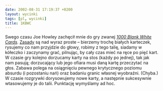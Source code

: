 ```yaml
---
date: 2002-08-31 17:19:37 +0200
layout: wycinki
tags: [pl, wycinki]
title: 1KBWC
---
```


Swego czasu Joe Howley zachęcił mnie do gry zwanej <cite>[1000 Blank White Cards](http://www.trouserarousal.nu/cards/ 'it’s a card game. you make the cards.')</cite>. [Zasady](http://www.trouserarousal.nu/cards/history.html 'zasady na trouserarousal.net') są nad wyraz proste – bierzemy trochę białych karteczek, rysujemy co nam przyjdzie do głowy, robimy z tego talię, siadamy w kółeczko i zaczynamy grać, pilnując, by cały czas mieć na ręce po pięć kart. W czasie gry kolejno dorzucamy karty na stos (każdy po jednej), tak jak nam pasują; dorzucający lub jego ofiara musi daną kartę przeczytać na głos. Zabawa polega na osiągnięciu pewnego krytycznego poziomu absurdu (i pozostaniu nań) oraz badaniu granic własnej wyobraźni. (Chyba.) W czasie rozgrywki dorysowujemy nowe karty, a następnie sukcesywnie wtasowujemy je do talii. Punktację wymyślamy ad hoc.

